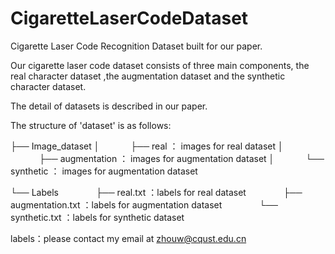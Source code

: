 # CigaretteLaserCodeDataset

Cigarette Laser Code Recognition Dataset built for our paper.

Our cigarette laser code dataset consists of three main components, the real character dataset ,the augmentation dataset and the synthetic character dataset.

The detail of datasets is described in our paper.

The structure of 'dataset' is as follows:

├── Image_dataset
│ 　　　 ├── real ： images for real dataset
│ 　　　 ├── augmentation ： images for augmentation dataset
│ 　　　 └── synthetic ： images for augmentation dataset

└── Labels
　　　　├── real.txt ：labels for real dataset
　　　　├── augmentation.txt ：labels for augmentation dataset
　　　　└── synthetic.txt ：labels for synthetic dataset


labels：please contact my email at zhouw@cqust.edu.cn
